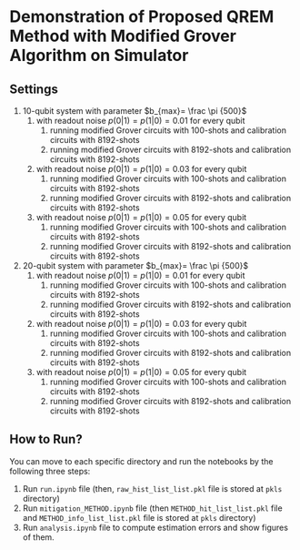 # Demonstration of Proposed QREM Method with Modified Grover Algorithm on Simulator

## Settings

1. 10-qubit system with parameter $b_{max}= \frac \pi {500}$
   1. with readout noise $p(0|1) = p(1|0) = 0.01$ for every qubit
      1. running modified Grover circuits with 100-shots and calibration circuits with 8192-shots
      2. running modified Grover circuits with 8192-shots and calibration circuits with 8192-shots
   2. with readout noise $p(0|1) = p(1|0) = 0.03$ for every qubit
      1. running modified Grover circuits with 100-shots and calibration circuits with 8192-shots
      2. running modified Grover circuits with 8192-shots and calibration circuits with 8192-shots
   3. with readout noise $p(0|1) = p(1|0) = 0.05$ for every qubit
      1. running modified Grover circuits with 100-shots and calibration circuits with 8192-shots
      2. running modified Grover circuits with 8192-shots and calibration circuits with 8192-shots
2. 20-qubit system with parameter $b_{max}= \frac \pi {500}$
   1. with readout noise $p(0|1) = p(1|0) = 0.01$ for every qubit
      1. running modified Grover circuits with 100-shots and calibration circuits with 8192-shots
      2. running modified Grover circuits with 8192-shots and calibration circuits with 8192-shots
   2. with readout noise $p(0|1) = p(1|0) = 0.03$ for every qubit
      1. running modified Grover circuits with 100-shots and calibration circuits with 8192-shots
      2. running modified Grover circuits with 8192-shots and calibration circuits with 8192-shots
   3. with readout noise $p(0|1) = p(1|0) = 0.05$ for every qubit
      1. running modified Grover circuits with 100-shots and calibration circuits with 8192-shots
      2. running modified Grover circuits with 8192-shots and calibration circuits with 8192-shots

## How to Run?

You can move to each specific directory and run the notebooks by the following three steps:

1. Run `run.ipynb` file (then, `raw_hist_list_list.pkl` file is stored at `pkls` directory)
2. Run `mitigation_METHOD.ipynb` file (then `METHOD_hit_list_list.pkl` file and `METHOD_info_list_list.pkl` file is stored at `pkls` directory)
3. Run `analysis.ipynb` file to compute estimation errors and show figures of them.

